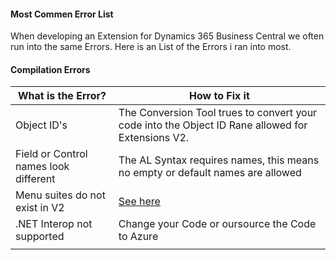#### Most Commen Error List

When developing an Extension for Dynamics 365 Business Central we often run into the same Errors. Here is an List of the Errors i ran into most.


#### Compilation Errors

| What is the Error? | How to Fix it|
|--------------------|--------------|
|Object ID's|The Conversion Tool trues to convert your code into the Object ID Rane allowed for Extensions V2.|
|Field or Control names look different|The AL Syntax requires names, this means no empty or default names are allowed|
|Menu suites do not exist in V2|[See here](https://docs.microsoft.com/en-us/dynamics365/business-central/dev-itpro/developer/devenv-al-menusuite-functionality)|
|.NET Interop not supported|Change your Code or oursource the Code to Azure|
|||
